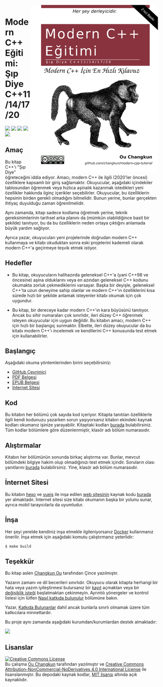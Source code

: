 <img src="assets/cover-2nd-tr.png" alt="logo" height="550" align="right" />

# Modern C++ Eğitimi: Şıp Diye C++11/14/17/20

![](https://img.shields.io/travis/changkun/modern-cpp-tutorial/master?style=flat-square) [![](https://img.shields.io/badge/language-English-blue.svg?style=flat-square)](./README.md) [![](https://img.shields.io/badge/language-简体中文-red.svg?style=flat-square)](./README-zh-cn.md) [![](https://img.shields.io/badge/language-Turkish-white.svg?style=flat-square)](./README-tr-tr.md) [![](https://img.shields.io/badge/€-donate-ff69b4.svg?style=flat-square)](./assets/donate.md)
## Amaç

Bu kitap C++'ı "Şıp Diye" öğreteceğini iddia ediyor. Amacı, modern C++ ile ilgili (2020'ler öncesi) özelliklere kapsamlı bir giriş sağlamaktır.
Okuyucular, aşağıdaki içindekiler tablosundan öğrenmek veya hızlıca aşinalık kazanmak istedikleri yeni özellikler hakkında ilginç içerikler seçebilirler.
Okuyucular, bu özelliklerin hepsinin birden gerekli olmadığını bilmelidir. Bunun yerine, bunlar gerçekten ihtiyaç duyulduğu zaman öğrenilmelidir.

Aynı zamanda, kitap sadece kodlama öğretmek yerine, teknik gereksinimlerinin tarihsel arka planını da (mümkün olabildiğince basit bir şekilde) tanıtıyor, bu da bu özelliklerin neden ortaya çıktığını anlamada büyük yardım sağlıyor.

Ayrıca yazar, okuyucuları yeni projelerinde doğrudan modern C++ kullanmaya ve kitabı okuduktan sonra eski projelerini kademeli olarak modern C++'a geçirmeye teşvik etmek istiyor.

## Hedefler

- Bu kitap, okuyucuların halihazırda geleneksel C++'a (yani C++98 ve öncesine) aşina olduklarını veya en azından geleneksel C++ kodunu okumakta zorluk çekmediklerini varsayar. Başka bir deyişle, geleneksel C++'ta uzun deneyime sahip olanlar ve modern C++'ın özelliklerini kısa sürede hızlı bir şekilde anlamak isteyenler kitabı okumak için çok uygundur.

- Bu kitap, bir dereceye kadar modern C++'ın kara büyüsünü tanıtıyor. Ancak bu sihir numaraları çok sınırlıdır, ileri düzey C++ öğrenmek isteyen okuyucular için uygun değildir. Bu kitabın amacı, modern C++ için hızlı bir başlangıç sunmaktır. Elbette, ileri düzey okuyucular da bu kitabı modern C++'ı incelemek ve kendilerini C++ konusunda test etmek için kullanabilirler.

## Başlangıç

Aşağıdaki okuma yöntemlerinden birini seçebilirsiniz:

- [GitHub Çevrimiçi](./book/tr-tr/toc.md)
- [PDF Belgesi](https://changkun.de/modern-cpp/pdf/modern-cpp-tutorial-tr-tr.pdf)
- [EPUB Belgesi](https://changkun.de/modern-cpp/epub/modern-cpp-tutorial-tr-tr.epub)
- [İnternet Sitesi](https://changkun.de/modern-cpp)

## Kod

Bu kitabın her bölümü çok sayıda kod içeriyor. Kitapta tanıtılan özelliklerle ilgili kendi kodunuzu yazarken sorun yaşıyorsanız kitabın ekindeki kaynak kodları okumanız işinize yarayabilir. Kitaptaki kodları [burada](./code) bulabilirsiniz. Tüm kodlar bölümlere göre düzenlenmiştir, klasör adı bölüm numarasıdır.

## Alıştırmalar

Kitabın her bölümünün sonunda birkaç alıştırma var. Bunlar, mevcut bölümdeki bilgiye hakim olup olmadığınızı test etmek içindir. Soruların olası yanıtlarını [burada](./exercises) bulabilirsiniz. Yine, klasör adı bölüm numarasıdır.

## İnternet Sitesi

Bu kitabın [hexo](https://hexo.io) ve [vuejs](https://vuejs.org) ile inşa edilen [web sitesinin](https://changkun.de/modern-cpp) kaynak kodu [burada](./website) yer almaktadır. İnternet sitesi size kitabı okumanın başka bir yolunu sunar, ayrıca mobil tarayıcılarla da uyumludur.

## İnşa

Her şeyi yerelde kendiniz inşa etmekle ilgileniyorsanız [Docker](https://docs.docker.com/install/) kullanmanız önerilir. İnşa etmek için aşağıdaki komutu çalıştırmanız yeterlidir:

```bash
$ make build
```

## Teşekkür

Bu kitap aslen [Changkun Ou](https://changkun.de) tarafından Çince yazılmıştır.

Yazarın zamanı ve dil becerileri sınırlıdır. Okuyucu olarak kitapta herhangi bir hata veya yazım iyileştirmesi bulursanız bir [kayıt](https://github.com/changkun/modern-cpp-tutorial/issues) açmaktan veya bir [değişiklik isteği](https://github.com/changkun/modern-cpp-tutorial/pulls) başlatmaktan çekinmeyin. Ayrıntılı yönergeler ve kontrol listesi için lütfen [Nasıl katkıda bulunulur](CONTRIBUTING.md) bölümüne bakın.

Yazar, [Katkıda Bulunanlar](https://github.com/changkun/modern-cpp-tutorial/graphs/contributors) dahil ancak bunlarla sınırlı olmamak üzere tüm katkıcılara minnettardır.

<p>Bu proje aynı zamanda aşağıdaki kurumdan/kurumlardan destek almaktadır:</p>
<p>
  <a href="https://www.digitalocean.com/?refcode=834a3bbc951b&utm_campaign=Referral_Invite&utm_medium=Referral_Program&utm_source=CopyPaste">
    <img src="https://opensource.nyc3.cdn.digitaloceanspaces.com/attribution/assets/SVG/DO_Logo_horizontal_blue.svg" width="201px">
  </a>
</p>

## Lisanslar

<a rel="license" href="http://creativecommons.org/licenses/by-nc-nd/4.0/"><img alt="Creative Commons License" style="border-width:0" src="https://i.creativecommons.org/l/by-nc-nd/4.0/88x31.png" /></a><br />Bu çalışma [Ou Changkun](https://changkun.de) tarafından yazılmıştır ve <a rel="license" href="https://creativecommons.org/licenses/by-nc-nd/4.0/deed.tr">Creative Commons Attribution-NonCommercial-NoDerivatives 4.0 International License</a> ile lisanslanmıştır. Bu depodaki kaynak kodlar, [MIT lisansı](./LICENSE) altında açık kaynaklıdır.
